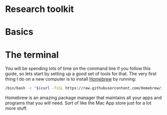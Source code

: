 # Research toolkit



# Basics



# The terminal

You will be spending lots of time on the command line if you follow this guide, so lets start by setting up a good set of tools for that. The very first thing I do on a new computer is to install [Homebrew](https://brew.sh) by running:

```sh
/bin/bash -c "$(curl -fsSL https://raw.githubusercontent.com/Homebrew/install/HEAD/install.sh)"
```

Homebrew is an amazing package manager that maintains all your apps and programs that you will need. Sort of like the Mac App store just for a lot more stuff.
